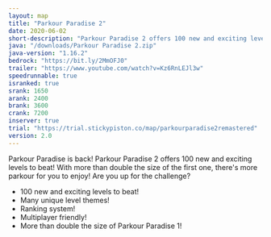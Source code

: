 ```yaml
---
layout: map
title: "Parkour Paradise 2"
date: 2020-06-02
short-description: "Parkour Paradise 2 offers 100 new and exciting levels for you to enjoy!"
java: "/downloads/Parkour Paradise 2.zip"
java-version: "1.16.2"
bedrock: "https://bit.ly/2MmOFJ0"
trailer: "https://www.youtube.com/watch?v=Kz6RnLEJl3w"
speedrunnable: true
isranked: true
srank: 1650
arank: 2400
brank: 3600 
crank: 7200
inserver: true
trial: "https://trial.stickypiston.co/map/parkourparadise2remastered"
version: 2.0
---
```


Parkour Paradise is back! Parkour Paradise 2 offers 100 new and exciting levels to beat! With more than double the size of the first one, there's more parkour for you to enjoy! Are you up for the challenge?

- 100 new and exciting levels to beat!
- Many unique level themes!
- Ranking system!
- Multiplayer friendly!
- More than double the size of Parkour Paradise 1!